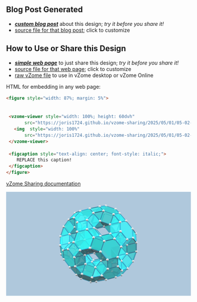 
## Blog Post Generated

 - [***custom blog post***](<https://joris1724.github.io/vzome-sharing/2025/05/01/Cupola-Drilled-Truncated-Icosahedron-05-02-42.html>) about this design; *try it before you share it!*
 - [source file for that blog post](<https://github.com/joris1724/vzome-sharing/edit/main/_posts/2025-05-01-Cupola-Drilled-Truncated-Icosahedron-05-02-42.md>); click to customize
 


## How to Use or Share this Design

 - [***simple web page***](<https://joris1724.github.io/vzome-sharing/2025/05/01/05-02-42-Cupola-Drilled-Truncated-Icosahedron/>) to just share this design; *try it before you share it!*
 - [source file for that web page](<https://github.com/joris1724/vzome-sharing/edit/main/2025/05/01/05-02-42-Cupola-Drilled-Truncated-Icosahedron/index.md>); click to customize
 - [raw vZome file](<https://raw.githubusercontent.com/joris1724/vzome-sharing/main/2025/05/01/05-02-42-Cupola-Drilled-Truncated-Icosahedron/Cupola-Drilled-Truncated-Icosahedron.vZome>) to use in vZome desktop or vZome Online
 
 HTML for embedding in any web page:
 ```html
<figure style="width: 87%; margin: 5%">
  
  
  <vzome-viewer style="width: 100%; height: 60dvh" 
        src="https://joris1724.github.io/vzome-sharing/2025/05/01/05-02-42-Cupola-Drilled-Truncated-Icosahedron/Cupola-Drilled-Truncated-Icosahedron.vZome" >
    <img  style="width: 100%"
        src="https://joris1724.github.io/vzome-sharing/2025/05/01/05-02-42-Cupola-Drilled-Truncated-Icosahedron/Cupola-Drilled-Truncated-Icosahedron.png" >
  </vzome-viewer>

  <figcaption style="text-align: center; font-style: italic;">
     REPLACE this caption!
  </figcaption>
</figure>

 ```

[vZome Sharing documentation](https://vzome.github.io/vzome/sharing.html#how-it-works)

![Image](<Cupola-Drilled-Truncated-Icosahedron.png>)

